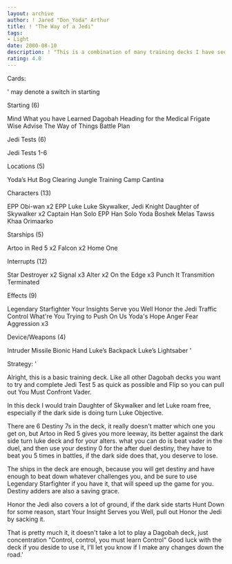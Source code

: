 ```yaml
---
layout: archive
author: ! Jared "Don_Yoda" Arthur
title: ! "The Way of a Jedi"
tags:
- Light
date: 2000-08-10
description: ! "This is a combination of many training decks I have seen and played with over the years.  I believe this is a good way to train and to beat your opponent."
rating: 4.0
---
```

Cards: 

'
 may denote a switch in starting

Starting (6)

Mind What you have Learned
Dagobah
Heading for the Medical Frigate
Wise Advise
The Way of Things
Battle Plan

Jedi Tests (6)

Jedi Tests 1-6

Locations (5)

Yoda’s Hut
Bog Clearing
Jungle
Training Camp
Cantina

Characters (13)

EPP Obi-wan x2
EPP Luke
Luke Skywalker, Jedi Knight
Daughter of Skywalker x2
Captain Han Solo
EPP Han Solo
Yoda
Boshek
Melas
Tawss Khaa
Orimaarko

Starships (5)

Artoo in Red 5 x2
Falcon x2
Home One

Interrupts (12)

Star Destroyer x2
Signal x3
Alter x2
On the Edge x3
Punch It
Transmition Terminated

Effects (9)

Legendary Starfighter
Your Insights Serve you Well
Honor the Jedi
Traffic Control
What're You Trying to Push On Us
Yoda's Hope
Anger Fear Aggression x3

Device/Weapons (4)

Intruder Missile
Bionic Hand
Luke’s Backpack
Luke’s Lightsaber
'

Strategy: '


Alright, this is a basic training deck.  Like all other Dagobah decks you want to try and complete Jedi Test 5 as quick as possible and Flip so you can pull out You Must Confront Vader.

In this deck I would train Daughter of Skywalker and let Luke roam free, especially if the dark side is doing turn Luke Objective.

There are 6 Destiny 7s in the deck, it really doesn't matter which one you get on, but Artoo in Red 5 gives you more leeway, its better against the dark side turn luke deck and for your alters. what you can do is beat vader in the duel, and then use your destiny 0 for the after duel destiny, they have to beat you 5 times in battles, if the dark side does that, you deserve to lose.

The ships in the deck are enough, because you will get destiny and have enough to beat down whatever challenges you, and be sure to use Legendary Starfighter if you have it, that will speed up the game for you.  Destiny adders are also a saving grace.

Honor the Jedi also covers a lot of ground, if the dark side starts Hunt Down for some reason, start Your Insight Serves you Well, pull out Honor the Jedi by sacking it.

That is pretty much it, it doesn't take a lot to play a Dagobah deck, just concentration
"Control, control, you must learn Control"
Good luck with the deck if you deside to use it, I'll let you know if I make any changes down the road.'